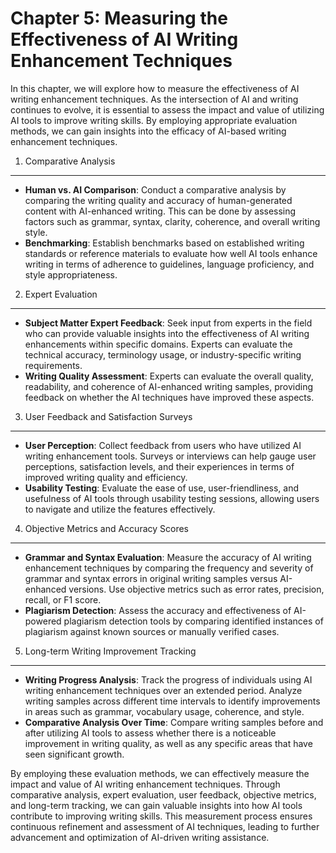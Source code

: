 Chapter 5: Measuring the Effectiveness of AI Writing Enhancement Techniques
===========================================================================

In this chapter, we will explore how to measure the effectiveness of AI writing enhancement techniques. As the intersection of AI and writing continues to evolve, it is essential to assess the impact and value of utilizing AI tools to improve writing skills. By employing appropriate evaluation methods, we can gain insights into the efficacy of AI-based writing enhancement techniques.

1. Comparative Analysis
-----------------------

* **Human vs. AI Comparison**: Conduct a comparative analysis by comparing the writing quality and accuracy of human-generated content with AI-enhanced writing. This can be done by assessing factors such as grammar, syntax, clarity, coherence, and overall writing style.
* **Benchmarking**: Establish benchmarks based on established writing standards or reference materials to evaluate how well AI tools enhance writing in terms of adherence to guidelines, language proficiency, and style appropriateness.

2. Expert Evaluation
--------------------

* **Subject Matter Expert Feedback**: Seek input from experts in the field who can provide valuable insights into the effectiveness of AI writing enhancements within specific domains. Experts can evaluate the technical accuracy, terminology usage, or industry-specific writing requirements.
* **Writing Quality Assessment**: Experts can evaluate the overall quality, readability, and coherence of AI-enhanced writing samples, providing feedback on whether the AI techniques have improved these aspects.

3. User Feedback and Satisfaction Surveys
-----------------------------------------

* **User Perception**: Collect feedback from users who have utilized AI writing enhancement tools. Surveys or interviews can help gauge user perceptions, satisfaction levels, and their experiences in terms of improved writing quality and efficiency.
* **Usability Testing**: Evaluate the ease of use, user-friendliness, and usefulness of AI tools through usability testing sessions, allowing users to navigate and utilize the features effectively.

4. Objective Metrics and Accuracy Scores
----------------------------------------

* **Grammar and Syntax Evaluation**: Measure the accuracy of AI writing enhancement techniques by comparing the frequency and severity of grammar and syntax errors in original writing samples versus AI-enhanced versions. Use objective metrics such as error rates, precision, recall, or F1 score.
* **Plagiarism Detection**: Assess the accuracy and effectiveness of AI-powered plagiarism detection tools by comparing identified instances of plagiarism against known sources or manually verified cases.

5. Long-term Writing Improvement Tracking
-----------------------------------------

* **Writing Progress Analysis**: Track the progress of individuals using AI writing enhancement techniques over an extended period. Analyze writing samples across different time intervals to identify improvements in areas such as grammar, vocabulary usage, coherence, and style.
* **Comparative Analysis Over Time**: Compare writing samples before and after utilizing AI tools to assess whether there is a noticeable improvement in writing quality, as well as any specific areas that have seen significant growth.

By employing these evaluation methods, we can effectively measure the impact and value of AI writing enhancement techniques. Through comparative analysis, expert evaluation, user feedback, objective metrics, and long-term tracking, we can gain valuable insights into how AI tools contribute to improving writing skills. This measurement process ensures continuous refinement and assessment of AI techniques, leading to further advancement and optimization of AI-driven writing assistance.
